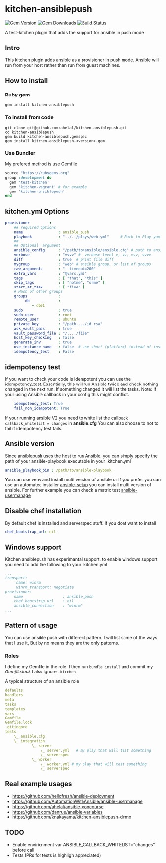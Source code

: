 # kitchen-ansiblepush
[![Gem Version](https://badge.fury.io/rb/kitchen-ansiblepush.svg)](https://badge.fury.io/rb/kitchen-ansiblepush)
[![Gem Downloads](http://ruby-gem-downloads-badge.herokuapp.com/kitchen-ansiblepush?type=total&color=brightgreen)](https://rubygems.org/gems/kitchen-ansiblepush)
[![Build Status](https://travis-ci.org/ahelal/kitchen-ansiblepush.svg?branch=master)](https://travis-ci.org/ahelal/kitchen-ansiblepush)

A test-kitchen plugin that adds the support for ansible in push mode

## Intro
This kitchen plugin adds ansible as a provisioner in push mode. Ansible will run from your host rather than run from guest machines.  

## How to install

### Ruby gem
```
gem install kitchen-ansiblepush
```

### To install from code
```
git clone git@github.com:ahelal/kitchen-ansiblepush.git
cd kitchen-ansiblepush
gem build kitchen-ansiblepush.gemspec
gem install kitchen-ansiblepush-<version>.gem
```

### Use Bundler
My prefered method is use Gemfile

```ruby
source "https://rubygems.org"
group :development do
  gem 'test-kitchen'
  gem 'kitchen-vagrant' # for example
  gem 'kitchen-ansiblepush'
end
```

## kitchen.yml Options
```yaml
provisioner         :
    ## required options
    name                : ansible_push
    playbook            : "../../plays/web.yml"     # Path to Play yaml
    ##
    ## Optional  argument
    ansible_config      : "/path/to/ansible/ansible.cfg" # path to ansible config file
    verbose             : "vvvv" #  verbose level v, vv, vvv, vvvv
    diff                : true  # print file diff
    mygroup             : "web" # ansible group, or list of groups
    raw_arguments       : "--timeout=200"
    extra_vars          : "@vars.yml"
    tags                : [ "that", "this" ]
    skip_tags           : [ "notme", "orme" ]
    start_at_task       : [ "five" ]
    # Hash of other groups
    groups              :
         db             :
            - db01
    sudo                : true
    sudo_user           : root
    remote_user         : ubuntu
    private_key         : "/path..../id_rsa"
    ask_vault_pass      : true
    vault_password_file : "/..../file"
    host_key_checking   : false
    generate_inv        : true
    use_instance_name   : false  # use short (platform) instead of instance name by default
    idempotency_test    : False
```
## idempotency test
If you want to check your code is idempotent you can use the idempotency_test. Essentially, this will run Ansible twice and check nothing changed in the next run. If something changed it will list the tasks. Note: If your using Ansible callback in your config this might conflict.
```yaml
    idempotency_test: True
    fail_non_idempotent: True
```

If your running ansible V2 you need to white list the callback ``` callback_whitelist = changes``` in **ansible.cfg**
You can also choose to not to fail if idempotency test fails.

##  Ansible version
Since ansiblepush uses the host to run Ansible. you can simply specify the path of your ansible-playbook executable in your .kitchen.yml
```yaml
ansible_playbook_bin : /path/to/ansible-playbook
```

You can use venv and install multi version of ansible or if you prefer you can use an automated installer [ansible-setup](https://github.com/AutomationWIthAnsible/ansible-setup) you can install multi version of ansible.
For further example you can check a matrix test [ansible-usermanage](https://github.com/AutomationWithAnsible/ansible-usermanage/blob/master/.kitchen.yml)

## Disable chef installation
By default chef is installed and serverspec stuff. if you dont want to install
```yaml
chef_bootstrap_url: nil
```

## Windows support
Kitchen ansiblepush has experimantal support.
to enable windows support you need to add the following to your .kitchen.yml
```yaml
...
transport:
     name: winrm
     winrm_transport: negotiate
provisioner:
    name                  : ansible_push
    chef_bootstrap_url    : nil
    ansible_connection    : "winrm"
...
```
## Pattern of usage
You can use ansible push  with different pattern. I will list some of the ways that I use it, But by no means they are the only patterns.
### Roles

I define my Gemfile in the role. I then run ```bundle install``` and commit my *Gemfile.lock* I also ignore ```.kitchen```

A typical structure of an ansible role
```yaml
defaults
handlers
meta
tasks
templates
vars
Gemfile
Gemfile.lock
.gitingore
tests
    \_ ansible.cfg
    \_ integration
            \_ server           
                \_ server.yml   # my play that will test something
                \_ serverspec  
            \_ worker
                \_ worker.yml # my play that will test something
                \_ serverspec

```

## Real example usages
- https://github.com/hellofresh/ansible-deployment
- https://github.com/AutomationWithAnsible/ansible-usermanage
- https://github.com/ahelal/ansible-concourse
- https://github.com/danrue/ansible-variables
- https://github.com/knakayama/kitchen-ansiblepush-demo

## TODO
- Enable envirionment var ANSIBLE_CALLBACK_WHITELIST="changes" before call
- Tests (PRs for tests is highligh appreciated)
